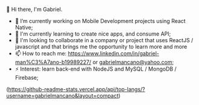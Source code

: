 👋 Hi there, I'm Gabriel.

- 🔭 I’m currently working on Mobile Development projects using React Native;
- 🌱 I'm currently learning to create nice apps, and consume API;
- 👯 I'm looking to collaborate in a company or project that uses ReactJS / javascript and that brings me the opportunity to learn more and more
- 📫 How to reach me: https://www.linkedin.com/in/gabriel-man%C3%A7ano-b19989227/ or gabrielmancano@yahoo.com;
- ⚡ Interest: learn back-end with NodeJS and MySQL / MongoDB / Firebase;


(https://github-readme-stats.vercel.app/api/top-langs/?username=gabrielmancano&layout=compact)
